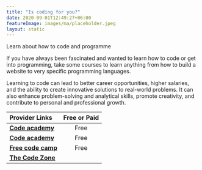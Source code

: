 ```yaml
---
title: "Is coding for you?"
date: 2020-09-01T12:49:27+06:00
featureImage: images/ma/placeholder.jpeg
layout: static
---
```


Learn about how to code and programme

If you have always been fascinated and wanted to learn how to code or get into programming, take some courses to learn anything from how to build a website to very specific programming languages.

Learning to code can lead to better career opportunities, higher salaries, and the ability to create innovative solutions to real-world problems. It can also enhance problem-solving and analytical skills, promote creativity, and contribute to personal and professional growth.

| Provider Links      | Free or Paid  |  
| :-----------          | :--------------:      |  
| [**Code academy**](https://www.codecademy.com/catalog) | Free | 
| [**Code academy**](https://www.codecademy.com/resources/blog/reasons-to-learn-how-to-code/) | Free | 
| [**Free code camp**](https://www.freecodecamp.org/news/the-real-reason-why-everyone-should-learn-to-code/) | Free | 
| [**The Code Zone**](https://www.thecodezone.co.uk/) |  | 
  

<br/><br/>






